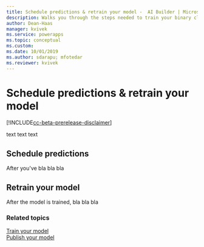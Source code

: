```yaml
---
title: Schedule predictions & retrain your model -  AI Builder | Microsoft Docs
description: Walks you through the steps needed to train your binary classification model, and leads you to the next steps. 
author: Dean-Haas
manager: kvivek
ms.service: powerapps
ms.topic: conceptual
ms.custom: 
ms.date: 10/01/2019
ms.author: sdarapu; mfotedar
ms.reviewer: kvivek
---
```


# Schedule predictions & retrain your model

[!INCLUDE[cc-beta-prerelease-disclaimer](./includes/cc-beta-prerelease-disclaimer.md)]

text text text

## Schedule predictions

After you've bla bla bla 

## Retrain your model

After the model is trained, bla bla bla


### Related topics

[Train your model](train-model.md) <br>
[Publish your model](publish-model.md)
